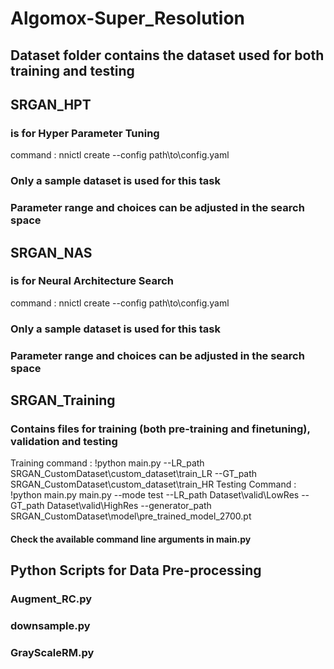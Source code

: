 # Algomox-Super_Resolution

## Dataset folder contains the dataset used for both training and testing

## SRGAN_HPT
### is for Hyper Parameter Tuning
command : nnictl create --config path\to\config.yaml
### Only a sample dataset is used for this task
### Parameter range and choices can be adjusted in the search space

## SRGAN_NAS
### is for Neural Architecture Search
command : nnictl create --config path\to\config.yaml
### Only a sample dataset is used for this task
### Parameter range and choices can be adjusted in the search space

## SRGAN_Training
### Contains files for training (both pre-training and finetuning),  validation and testing
Training command : !python main.py --LR_path SRGAN_CustomDataset\custom_dataset\train_LR --GT_path SRGAN_CustomDataset\custom_dataset\train_HR
Testing Command : !python main.py main.py --mode test --LR_path Dataset\valid\LowRes --GT_path Dataset\valid\HighRes --generator_path SRGAN_CustomDataset\model\pre_trained_model_2700.pt
#### Check the available command line arguments in main.py

## Python Scripts for Data Pre-processing
### Augment_RC.py
### downsample.py
### GrayScaleRM.py
